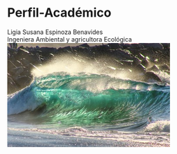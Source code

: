 # Perfil-Académico
Ligia Susana Espinoza Benavides  
Ingeniera Ambiental y agricultora Ecológica  
![](oceano.jpg)

